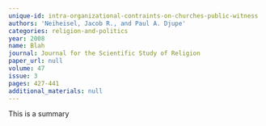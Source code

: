 ```yaml
---
unique-id: intra-organizational-contraints-on-churches-public-witness
authors: 'Neiheisel, Jacob R., and Paul A. Djupe'
categories: religion-and-politics
year: 2008
name: Blah
journal: Journal for the Scientific Study of Religion
paper_url: null
volume: 47
issue: 3
pages: 427-441
additional_materials: null
---
```


This is a summary